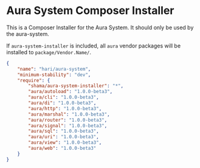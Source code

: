 # Aura System Composer Installer

This is a Composer Installer for the Aura System. It should
only be used by the aura-system.

If `aura-system-installer` is included, all `aura` vendor
packages will be installed to `package/Vendor.Name/`.

```json
{
    "name": "hari/aura-system",
    "minimum-stability": "dev",
    "require": {
        "shama/aura-system-installer": "*",
        "aura/autoload": "1.0.0-beta3",
        "aura/cli": "1.0.0-beta3",
        "aura/di": "1.0.0-beta3",
        "aura/http": "1.0.0-beta3",
        "aura/marshal": "1.0.0-beta3",
        "aura/router": "1.0.0-beta3",
        "aura/signal": "1.0.0-beta3",
        "aura/sql": "1.0.0-beta3",
        "aura/uri": "1.0.0-beta3",
        "aura/view": "1.0.0-beta3",
        "aura/web": "1.0.0-beta3"
    }
}
```

